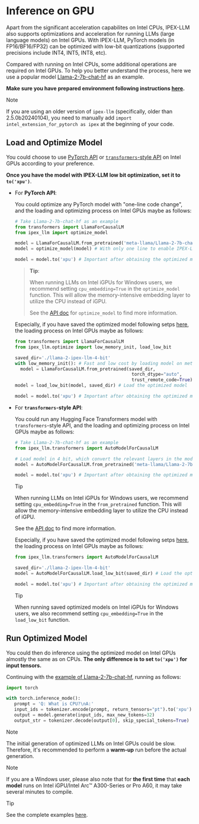 # Inference on GPU

Apart from the significant acceleration capabilites on Intel CPUs, IPEX-LLM also supports optimizations and acceleration for running LLMs (large language models) on Intel GPUs. With IPEX-LLM, PyTorch models (in FP16/BF16/FP32) can be optimized with low-bit quantizations (supported precisions include INT4, INT5, INT8, etc).

Compared with running on Intel CPUs, some additional operations are required on Intel GPUs. To help you better understand the process, here we use a popular model [Llama-2-7b-chat-hf](https://huggingface.co/meta-llama/Llama-2-7b-chat-hf) as an example.

**Make sure you have prepared environment following instructions [here](../install_gpu.md).**

> [!NOTE]
> If you are using an older version of `ipex-llm` (specifically, older than 2.5.0b20240104), you need to manually add `import intel_extension_for_pytorch as ipex` at the beginning of your code. 

## Load and Optimize Model

You could choose to use [PyTorch API](./optimize_model.md) or [`transformers`-style API](./transformers_style_api.md) on Intel GPUs according to your preference.

**Once you have the model with IPEX-LLM low bit optimization, set it to `to('xpu')`**.

- For **PyTorch API**:

  You could optimize any PyTorch model with "one-line code change", and the loading and optimizing process on Intel GPUs maybe as follows:

  ```python
  # Take Llama-2-7b-chat-hf as an example
  from transformers import LlamaForCausalLM
  from ipex_llm import optimize_model

  model = LlamaForCausalLM.from_pretrained('meta-llama/Llama-2-7b-chat-hf', torch_dtype='auto', low_cpu_mem_usage=True)
  model = optimize_model(model) # With only one line to enable IPEX-LLM INT4 optimization

  model = model.to('xpu') # Important after obtaining the optimized model
  ```

  > **Tip**:
  >
  > When running LLMs on Intel iGPUs for Windows users, we recommend setting `cpu_embedding=True` in the `optimize_model` function. This will allow the memory-intensive embedding layer to utilize the CPU instead of iGPU.
  >
  > See the [API doc](https://ipex-llm.readthedocs.io/en/latest/doc/PythonAPI/LLM/optimize.html) for ``optimize_model`` to find more information.

  Especially, if you have saved the optimized model following setps [here](./optimize_model.md#save), the loading process on Intel GPUs maybe as follows:

  ```python
  from transformers import LlamaForCausalLM
  from ipex_llm.optimize import low_memory_init, load_low_bit

  saved_dir='./llama-2-ipex-llm-4-bit'
  with low_memory_init(): # Fast and low cost by loading model on meta device
    model = LlamaForCausalLM.from_pretrained(saved_dir,
                                              torch_dtype="auto",
                                              trust_remote_code=True)
  model = load_low_bit(model, saved_dir) # Load the optimized model

  model = model.to('xpu') # Important after obtaining the optimized model
  ```

- For **``transformers``-style API**:

  You could run any Hugging Face Transformers model with `transformers`-style API, and the loading and optimizing process on Intel GPUs maybe as follows:
  
  ```python
  # Take Llama-2-7b-chat-hf as an example
  from ipex_llm.transformers import AutoModelForCausalLM

  # Load model in 4 bit, which convert the relevant layers in the model into INT4 format
  model = AutoModelForCausalLM.from_pretrained('meta-llama/Llama-2-7b-chat-hf', load_in_4bit=True)

  model = model.to('xpu') # Important after obtaining the optimized model
  ```

  > [!TIP]
  > When running LLMs on Intel iGPUs for Windows users, we recommend setting `cpu_embedding=True` in the `from_pretrained` function. This will allow the memory-intensive embedding layer to utilize the CPU instead of iGPU.
  >
  > See the [API doc](https://ipex-llm.readthedocs.io/en/latest/doc/PythonAPI/LLM/transformers.html) to find more information.

  Especially, if you have saved the optimized model following setps [here](./hugging_face_format.md#save--load), the loading process on Intel GPUs maybe as follows:

  ```python
  from ipex_llm.transformers import AutoModelForCausalLM

  saved_dir='./llama-2-ipex-llm-4-bit'
  model = AutoModelForCausalLM.load_low_bit(saved_dir) # Load the optimized model

  model = model.to('xpu') # Important after obtaining the optimized model
  ```
  > [!TIP]
  >
  > When running saved optimized models on Intel iGPUs for Windows users, we also recommend setting `cpu_embedding=True` in the `load_low_bit` function.

## Run Optimized Model

You could then do inference using the optimized model on Intel GPUs almostly the same as on CPUs. **The only difference is to set `to('xpu')` for input tensors.**

Continuing with the [example of Llama-2-7b-chat-hf](#load-and-optimize-model), running as follows:
```python
import torch

with torch.inference_mode():
   prompt = 'Q: What is CPU?\nA:'
   input_ids = tokenizer.encode(prompt, return_tensors="pt").to('xpu') # With .to('xpu') specifically for inference on Intel GPUs
   output = model.generate(input_ids, max_new_tokens=32)
   output_str = tokenizer.decode(output[0], skip_special_tokens=True)
```

> [!NOTE]
> The initial generation of optimized LLMs on Intel GPUs could be slow. Therefore, it's recommended to perform a **warm-up** run before the actual generation.

> [!NOTE]
> If you are a Windows user, please also note that for **the first time** that **each model** runs on Intel iGPU/Intel Arc™ A300-Series or Pro A60, it may take several minutes to compile.

> [!TIP]
> See the complete examples [here](https://github.com/intel-analytics/ipex-llm/tree/main/python/llm/example/GPU).